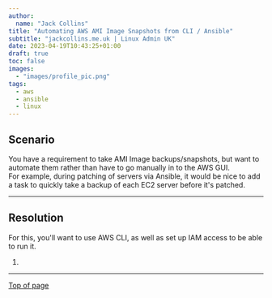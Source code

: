 ```yaml
---
author:
  name: "Jack Collins"
title: "Automating AWS AMI Image Snapshots from CLI / Ansible"
subtitle: "jackcollins.me.uk | Linux Admin UK"
date: 2023-04-19T10:43:25+01:00
draft: true
toc: false
images:
  - "images/profile_pic.png"
tags:
  - aws
  - ansible
  - linux
---
```


## Scenario

You have a requirement to take AMI Image backups/snapshots, but want to automate them rather than have to go manually in to the AWS GUI.  
For example, during patching of servers via Ansible, it would be nice to add a task to quickly take a backup of each EC2 server before it's patched.

---

## Resolution

For this, you'll want to use AWS CLI, as well as set up IAM access to be able to run it.

1. 

---

[Top of page](#top)